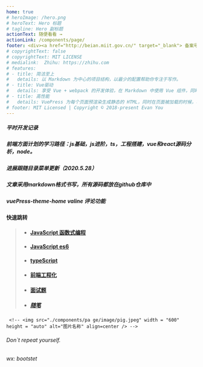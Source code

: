 ```yaml
---
home: true
# heroImage: /hero.png
# heroText: Hero 标题
# tagline: Hero 副标题
actionText: 随便看看 →
actionLink: /components/page/
footer: <div><a href="http://beian.miit.gov.cn/" target="_blank"> 备案号</a> | <a href="/about/site/">关于网站</a></div>
# copyrightText: false
# copyrightText: MIT LICENSE
# medialink:  Zhihu: https://zhihu.com
# features:
# - title: 简洁至上
#   details: 以 Markdown 为中心的项目结构，以最少的配置帮助你专注于写作。
# - title: Vue驱动
#   details: 享受 Vue + webpack 的开发体验，在 Markdown 中使用 Vue 组件，同时可以使用 Vue 来开发自定义主题。
# - title: 高性能
#   details: VuePress 为每个页面预渲染生成静态的 HTML，同时在页面被加载的时候，将作为 SPA 运行。
# footer: MIT Licensed | Copyright © 2018-present Evan You
---
```

<!-- ### 用心写代码，不辜负程序员之名 -->
  
  <!-- 我是小陈 -->

  <!-- #####         本着三天打渔，两天晒网的学习精神，之前的笔记记的很零散，为知笔记，github，手机备忘录，甚至A4纸上也有记录过，时间一久，写哪自己都忘了。所以搭建一个自己的站点（现成的框架，按文档来即可）。不用在去充会员，登账号密码，便于自己记录，复习。佛系更新法，内容包含但不限于自己对前端的一些认识、知识点、面试题，想起什么更什么... -->
   <!-- ![Alt](./components/page/image/pig.jpeg) -->
  <!-- <div align="center">
     <img src="./components/page/image/pig.jpeg" width = "600" height = "auto" alt="图片名称" align=center />
  </div> -->
   
  ##### 平时开发记录
  ##### 前端方面计划的学习路径：js基础，js进阶，ts，工程搭建，vue和react源码分析，node。
  ##### 进展跟随目录菜单更新（2020.5.28）
  ##### 文章采用markdown格式书写，所有源码都放在github仓库中
  ##### vuePress-theme-home  valine 评论功能
    
**快速跳转**

>+ #### [JavaScript 函数式编程](components/page/funPro.md)
>+ #### [JavaScript es6](components/page/ES6.md)
>+ #### [typeScript](components/ts)
>+ #### [前端工程化](components/engineering)
>+ #### [面试题](components/question/proAndAsync.md)
>+ ##### [随笔](components/gnosis)

  <!-- <div align="center"> -->
     <!-- <img src="./components/pa ge/image/pig.jpeg" width = "600" height = "auto" alt="图片名称" align=center /> -->
  <!-- </div> -->


<!-- ###### 一切的瞎折腾，只为一个大厂梦，兴许那天就实现了呢 -->
###### Don`t repeat yourself.
###### wx: bootstet
<!-- ###### 另外也为了不必去低声附和那些看不惯你和你看不惯的人 -->
